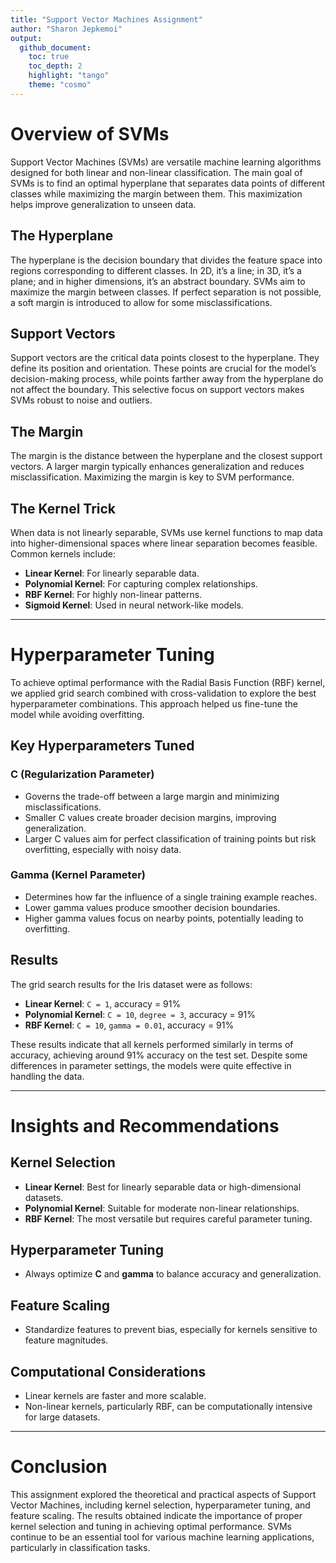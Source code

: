 ```yaml
---
title: "Support Vector Machines Assignment"
author: "Sharon Jepkemoi"
output:
  github_document:
    toc: true
    toc_depth: 2
    highlight: "tango"
    theme: "cosmo"
---
```


# Overview of SVMs

Support Vector Machines (SVMs) are versatile machine learning algorithms designed for both linear and non-linear classification. The main goal of SVMs is to find an optimal hyperplane that separates data points of different classes while maximizing the margin between them. This maximization helps improve generalization to unseen data.

## The Hyperplane

The hyperplane is the decision boundary that divides the feature space into regions corresponding to different classes. In 2D, it’s a line; in 3D, it’s a plane; and in higher dimensions, it’s an abstract boundary. SVMs aim to maximize the margin between classes. If perfect separation is not possible, a soft margin is introduced to allow for some misclassifications.

## Support Vectors

Support vectors are the critical data points closest to the hyperplane. They define its position and orientation. These points are crucial for the model’s decision-making process, while points farther away from the hyperplane do not affect the boundary. This selective focus on support vectors makes SVMs robust to noise and outliers.

## The Margin

The margin is the distance between the hyperplane and the closest support vectors. A larger margin typically enhances generalization and reduces misclassification. Maximizing the margin is key to SVM performance.

## The Kernel Trick

When data is not linearly separable, SVMs use kernel functions to map data into higher-dimensional spaces where linear separation becomes feasible. Common kernels include:
- **Linear Kernel**: For linearly separable data.
- **Polynomial Kernel**: For capturing complex relationships.
- **RBF Kernel**: For highly non-linear patterns.
- **Sigmoid Kernel**: Used in neural network-like models.

---

# Hyperparameter Tuning

To achieve optimal performance with the Radial Basis Function (RBF) kernel, we applied grid search combined with cross-validation to explore the best hyperparameter combinations. This approach helped us fine-tune the model while avoiding overfitting.

## Key Hyperparameters Tuned

### C (Regularization Parameter)

- Governs the trade-off between a large margin and minimizing misclassifications.
- Smaller C values create broader decision margins, improving generalization.
- Larger C values aim for perfect classification of training points but risk overfitting, especially with noisy data.

### Gamma (Kernel Parameter)

- Determines how far the influence of a single training example reaches.
- Lower gamma values produce smoother decision boundaries.
- Higher gamma values focus on nearby points, potentially leading to overfitting.

## Results

The grid search results for the Iris dataset were as follows:
- **Linear Kernel**: `C = 1`, accuracy = 91%
- **Polynomial Kernel**: `C = 10`, `degree = 3`, accuracy = 91%
- **RBF Kernel**: `C = 10`, `gamma = 0.01`, accuracy = 91%

These results indicate that all kernels performed similarly in terms of accuracy, achieving around 91% accuracy on the test set. Despite some differences in parameter settings, the models were quite effective in handling the data.

---

# Insights and Recommendations

## Kernel Selection

- **Linear Kernel**: Best for linearly separable data or high-dimensional datasets.
- **Polynomial Kernel**: Suitable for moderate non-linear relationships.
- **RBF Kernel**: The most versatile but requires careful parameter tuning.

## Hyperparameter Tuning

- Always optimize **C** and **gamma** to balance accuracy and generalization.

## Feature Scaling

- Standardize features to prevent bias, especially for kernels sensitive to feature magnitudes.

## Computational Considerations

- Linear kernels are faster and more scalable.
- Non-linear kernels, particularly RBF, can be computationally intensive for large datasets.

---

# Conclusion

This assignment explored the theoretical and practical aspects of Support Vector Machines, including kernel selection, hyperparameter tuning, and feature scaling. The results obtained indicate the importance of proper kernel selection and tuning in achieving optimal performance. SVMs continue to be an essential tool for various machine learning applications, particularly in classification tasks.

